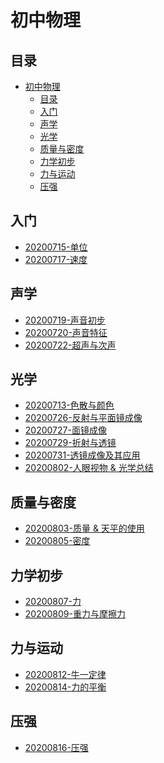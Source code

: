 # 初中物理

## 目录

<!-- @import "[TOC]" {cmd="toc" depthFrom=1 depthTo=6 orderedList=false} -->

<!-- code_chunk_output -->

- [初中物理](#初中物理)
  - [目录](#目录)
  - [入门](#入门)
  - [声学](#声学)
  - [光学](#光学)
  - [质量与密度](#质量与密度)
  - [力学初步](#力学初步)
  - [力与运动](#力与运动)
  - [压强](#压强)

<!-- /code_chunk_output -->

## 入门
* [20200715-单位](./ch1/README.html)
* [20200717-速度](./ch1/20200717.html)

## 声学
* [20200719-声音初步](./ch3/0719.html)
* [20200720-声音特征](./ch3/0720.html)
* [20200722-超声与次声](./ch3/0722.html)

## 光学

* [20200713-色散与颜色](./light/20200713.html)
* [20200726-反射与平面镜成像](./ch4/20200726.html)
* [20200727-面镜成像](./ch4/20200727.html)
* [20200729-折射与透镜](./ch4/20200729.html)
* [20200731-透镜成像及其应用](./ch4/20200731.html)
* [20200802-人眼视物 & 光学总结](./ch4/20200802.html)

## 质量与密度

* [20200803-质量 & 天平的使用](./ch5/0803.html)
* [20200805-密度](./ch5/0805.html)

## 力学初步

* [20200807-力](./ch6/0807.html)
* [20200809-重力与摩擦力](./ch6/0809.html)

## 力与运动

* [20200812-牛一定律](./ch7/0812.html)
* [20200814-力的平衡](./ch7/0814.html)

## 压强

* [20200816-压强](./ch8/0816.html)